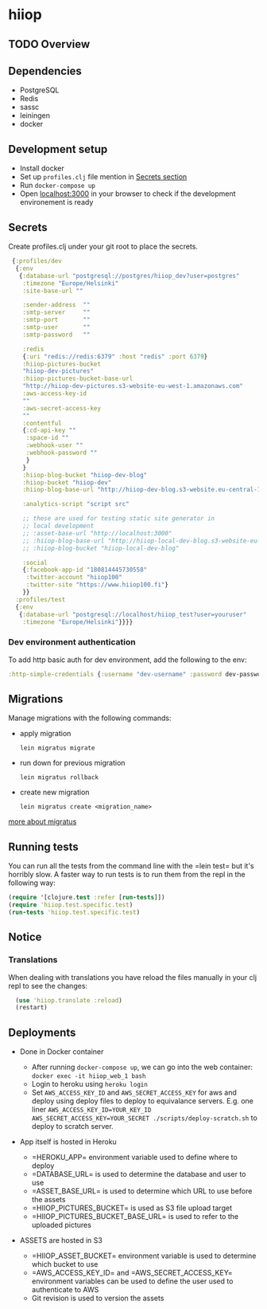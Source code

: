 # hiiop

## TODO Overview

## Dependencies

- PostgreSQL
- Redis
- sassc
- leiningen
- docker

## Development setup

- Install docker
- Set up `profiles.clj` file mention in [Secrets section](#Secrets)
- Run `docker-compose up`
- Open [localhost:3000](http://localhost:3000) in your browser to check if the development environement is ready

## Secrets

   Create profiles.clj under your git root to place the secrets.

  ```clojure
   {:profiles/dev
    {:env
     {:database-url "postgresql://postgres/hiiop_dev?user=postgres"
      :timezone "Europe/Helsinki"
      :site-base-url ""

      :sender-address  ""
      :smtp-server     ""
      :smtp-port       ""
      :smtp-user       ""
      :smtp-password   ""

      :redis
      {:uri "redis://redis:6379" :host "redis" :port 6379}
      :hiiop-pictures-bucket
      "hiiop-dev-pictures"
      :hiiop-pictures-bucket-base-url
      "http://hiiop-dev-pictures.s3-website-eu-west-1.amazonaws.com"
      :aws-access-key-id
      ""
      :aws-secret-access-key
      ""
      :contentful
      {:cd-api-key ""
       :space-id ""
       :webhook-user ""
       :webhook-password ""
       }
      }
      :hiiop-blog-bucket "hiiop-dev-blog"
      :hiiop-bucket "hiiop-dev"
      :hiiop-blog-base-url "http://hiiop-dev-blog.s3-website.eu-central-1.amazonaws.com"

      :analytics-script "script src"

      ;; these are used for testing static site generator in
      ;; local development
      ;; :asset-base-url "http://localhost:3000"
      ;; :hiiop-blog-base-url "http://hiiop-local-dev-blog.s3-website-eu-west-1.amazonaws.com"
      ;; :hiiop-blog-bucket "hiiop-local-dev-blog"

      :social
      {:facebook-app-id "180814445730558"
       :twitter-account "hiiop100"
       :twitter-site "https://www.hiiop100.fi"}
      }}
    :profiles/test
    {:env
     {:database-url "postgresql://localhost/hiiop_test?user=youruser"
      :timezone "Europe/Helsinki"}}}}
  ```

### Dev environment authentication

To add http basic auth for dev environment, add the following to
the env:

```clojure
:http-simple-credentials {:username "dev-username" :password dev-password"}
```

## Migrations

Manage migrations with the following commands:

- apply migration

  `lein migratus migrate`

- run down for previous migration

  `lein migratus rollback`

- create new migration

  `lein migratus create <migration_name>`

[more about migratus](https://github.com/yogthos/migratus)

## Running tests

You can run all the tests from the command line with the =lein
test= but it's horribly slow. A faster way to run tests is to run
them from the repl in the following way:

```clojure
(require '[clojure.test :refer [run-tests]])
(require 'hiiop.test.specific.test)
(run-tests 'hiiop.test.specific.test)
```

## Notice

### Translations

When dealing with translations you have reload the files manually
in your clj repl to see the changes:

```clojure
  (use 'hiiop.translate :reload)
  (restart)
```

## Deployments

- Done in Docker container
  - After running `docker-compose up`, we can go into the web container:
  `docker exec -it hiiop_web_1 bash`
  - Login to heroku using `heroku login`
  - Set `AWS_ACCESS_KEY_ID` and  `AWS_SECRET_ACCESS_KEY` for aws and deploy using deploy files to deploy to equivalance servers. E.g. one liner `AWS_ACCESS_KEY_ID=YOUR_KEY_ID AWS_SECRET_ACCESS_KEY=YOUR_SECRET ./scripts/deploy-scratch.sh` to deploy to scratch server.

- App itself is hosted in Heroku
  - =HEROKU_APP= environment variable used to define where to deploy
  - =DATABASE_URL= is used to determine the database and user to use
  - =ASSET_BASE_URL= is used to determine which URL to use before the assets
  - =HIIOP_PICTURES_BUCKET= is used as S3 file upload target
  - =HIIOP_PICTURES_BUCKET_BASE_URL= is used to refer to the uploaded pictures

- ASSETS are hosted in S3
  - =HIIOP_ASSET_BUCKET= environment variable is used to determine
    which bucket to use
  - =AWS_ACCESS_KEY_ID= and =AWS_SECRET_ACCESS_KEY= environment
    variables can be used to define the user used to authenticate to AWS
  - Git revision is used to version the assets
